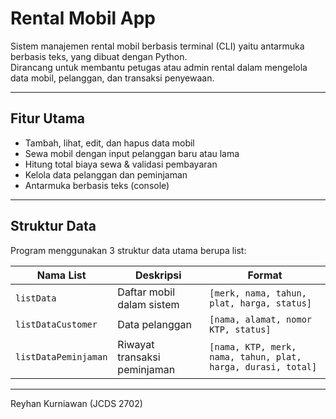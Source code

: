# Rental Mobil App

Sistem manajemen rental mobil berbasis terminal (CLI) yaitu antarmuka berbasis teks, yang dibuat dengan Python.  
Dirancang untuk membantu petugas atau admin rental dalam mengelola data mobil, pelanggan, dan transaksi penyewaan.

---

## Fitur Utama

-  Tambah, lihat, edit, dan hapus data mobil
-  Sewa mobil dengan input pelanggan baru atau lama
-  Hitung total biaya sewa & validasi pembayaran
-  Kelola data pelanggan dan peminjaman
-  Antarmuka berbasis teks (console)

---

## Struktur Data

Program menggunakan 3 struktur data utama berupa list:

| Nama List           | Deskripsi                                         | Format                                  |
|---------------------|--------------------------------------------------|-----------------------------------------|
| `listData`          | Daftar mobil dalam sistem                        | `[merk, nama, tahun, plat, harga, status]` |
| `listDataCustomer`  | Data pelanggan                                    | `[nama, alamat, nomor KTP, status]`     |
| `listDataPeminjaman`| Riwayat transaksi peminjaman                     | `[nama, KTP, merk, nama, tahun, plat, harga, durasi, total]` |

---

Reyhan Kurniawan (JCDS 2702)
